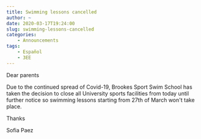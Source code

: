 ```yaml
---
title: Swimming lessons cancelled
author: ~
date: 2020-03-17T19:24:00
slug: swimming-lessons-cancelled
categories:
    - Announcements
tags:
    - Español
    - 3EE
---
```


Dear parents

Due to the continued spread of Covid-19, Brookes Sport Swim School has taken the decision to close all University sports facilities from today until further notice so swimming lessons starting from 27th of March won't take place.

Thanks

Sofia Paez
